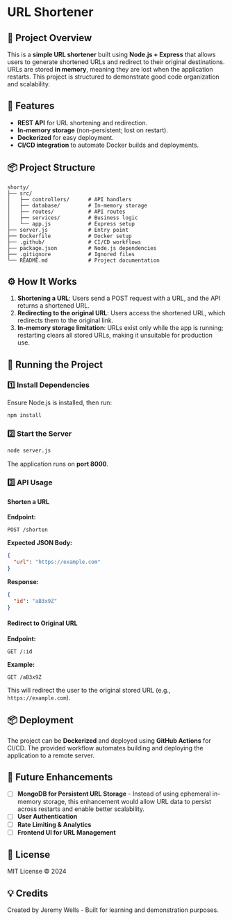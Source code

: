 # URL Shortener

## 📌 Project Overview

This is a **simple URL shortener** built using **Node.js + Express** that allows users to generate shortened URLs and redirect to their original destinations. URLs are stored **in memory**, meaning they are lost when the application restarts. This project is structured to demonstrate good code organization and scalability.

## 🚀 Features

- **REST API** for URL shortening and redirection.
- **In-memory storage** (non-persistent; lost on restart).
- **Dockerized** for easy deployment.
- **CI/CD integration** to automate Docker builds and deployments.

## 📦 Project Structure

```
shorty/
├── src/
│   ├── controllers/      # API handlers
│   ├── database/         # In-memory storage
│   ├── routes/           # API routes
│   ├── services/         # Business logic
│   └── app.js            # Express setup
├── server.js             # Entry point
├── Dockerfile            # Docker setup
├── .github/              # CI/CD workflows
├── package.json          # Node.js dependencies
├── .gitignore            # Ignored files
└── README.md             # Project documentation
```

## ⚙️ How It Works

1. **Shortening a URL**: Users send a POST request with a URL, and the API returns a shortened URL.
2. **Redirecting to the original URL**: Users access the shortened URL, which redirects them to the original link.
3. **In-memory storage limitation**: URLs exist only while the app is running; restarting clears all stored URLs, making it unsuitable for production use.

## 📡 Running the Project

### **1️⃣ Install Dependencies**

Ensure Node.js is installed, then run:

```sh
npm install
```

### **2️⃣ Start the Server**

```sh
node server.js
```

The application runs on **port 8000**.

### **3️⃣ API Usage**

#### **Shorten a URL**

**Endpoint:**

```http
POST /shorten
```

**Expected JSON Body:**

```json
{
  "url": "https://example.com"
}
```

**Response:**

```json
{
  "id": "aB3x9Z"
}
```

#### **Redirect to Original URL**

**Endpoint:**

```http
GET /:id
```

**Example:**

```http
GET /aB3x9Z
```

This will redirect the user to the original stored URL (e.g., `https://example.com`).

## 📦 Deployment

The project can be **Dockerized** and deployed using **GitHub Actions** for CI/CD. The provided workflow automates building and deploying the application to a remote server.

## 🔐 Future Enhancements

- [ ] **MongoDB for Persistent URL Storage** - Instead of using ephemeral in-memory storage, this enhancement would allow URL data to persist across restarts and enable better scalability.
- [ ] **User Authentication**
- [ ] **Rate Limiting & Analytics**
- [ ] **Frontend UI for URL Management**

## 📜 License

MIT License © 2024

## 💡 Credits

Created by Jeremy Wells - Built for learning and demonstration purposes.

